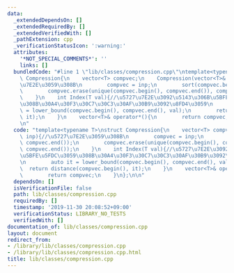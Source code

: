 ```yaml
---
data:
  _extendedDependsOn: []
  _extendedRequiredBy: []
  _extendedVerifiedWith: []
  _pathExtension: cpp
  _verificationStatusIcon: ':warning:'
  attributes:
    '*NOT_SPECIAL_COMMENTS*': ''
    links: []
  bundledCode: "#line 1 \"lib/classes/compression.cpp\"\ntemplate<typename T>\nstruct\
    \ Compression{\n    vector<T> compvec;\n    Compression(vector<T>& inp){//\u5727\
    \u7E2E\u3059\u308B\n        compvec = inp;\n        sort(compvec.begin(), compvec.end());\n\
    \        compvec.erase(unique(compvec.begin(), compvec.end()), compvec.end());\n\
    \    }\n    int Index(T val){//\u5727\u7E2E\u3092\u5143\u306B\u5BFE\u5FDC\u3059\
    \u308B\u30A4\u30F3\u30C7\u30C3\u30AF\u30B9\u3092\u8FD4\u3059\n        auto it\
    \ = lower_bound(compvec.begin(), compvec.end(), val);\n        return distance(compvec.begin(),\
    \ it);\n    }\n    vector<T>& operator*(){\n        return compvec;\n    }\n};\n\
    \n"
  code: "template<typename T>\nstruct Compression{\n    vector<T> compvec;\n    Compression(vector<T>&\
    \ inp){//\u5727\u7E2E\u3059\u308B\n        compvec = inp;\n        sort(compvec.begin(),\
    \ compvec.end());\n        compvec.erase(unique(compvec.begin(), compvec.end()),\
    \ compvec.end());\n    }\n    int Index(T val){//\u5727\u7E2E\u3092\u5143\u306B\
    \u5BFE\u5FDC\u3059\u308B\u30A4\u30F3\u30C7\u30C3\u30AF\u30B9\u3092\u8FD4\u3059\
    \n        auto it = lower_bound(compvec.begin(), compvec.end(), val);\n      \
    \  return distance(compvec.begin(), it);\n    }\n    vector<T>& operator*(){\n\
    \        return compvec;\n    }\n};\n\n"
  dependsOn: []
  isVerificationFile: false
  path: lib/classes/compression.cpp
  requiredBy: []
  timestamp: '2019-11-30 20:08:52+09:00'
  verificationStatus: LIBRARY_NO_TESTS
  verifiedWith: []
documentation_of: lib/classes/compression.cpp
layout: document
redirect_from:
- /library/lib/classes/compression.cpp
- /library/lib/classes/compression.cpp.html
title: lib/classes/compression.cpp
---
```

